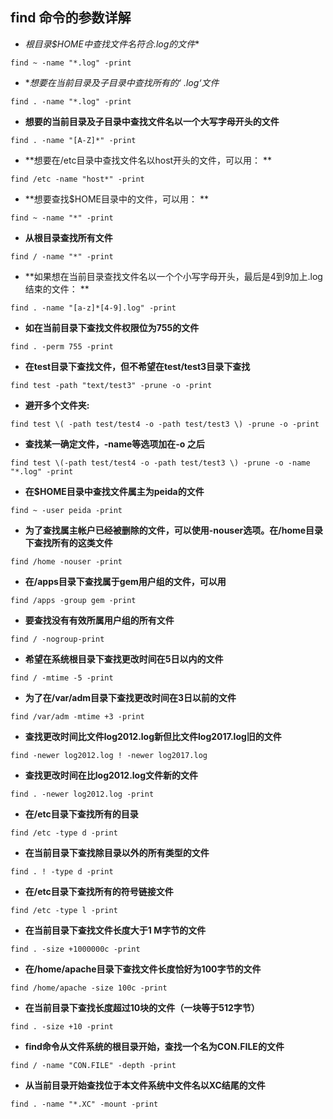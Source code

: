 ## find 命令的参数详解

- **根目录$HOME中查找文件名符合*.log的文件**

```shell
find ~ -name "*.log" -print
```

- **想要在当前目录及子目录中查找所有的‘ *.log‘文件**

```shell
find . -name "*.log" -print
```

- **想要的当前目录及子目录中查找文件名以一个大写字母开头的文件**

```shell
find . -name "[A-Z]*" -print
```

- **想要在/etc目录中查找文件名以host开头的文件，可以用： **

```shell
find /etc -name "host*" -print
```

- **想要查找$HOME目录中的文件，可以用： **

```shell
find ~ -name "*" -print
```

- **从根目录查找所有文件**

```shell
find / -name "*" -print
```

- **如果想在当前目录查找文件名以一个个小写字母开头，最后是4到9加上.log结束的文件：  **

```shell
find . -name "[a-z]*[4-9].log" -print
```

- **如在当前目录下查找文件权限位为755的文件**

```shell
find . -perm 755 -print
```

- **在test目录下查找文件，但不希望在test/test3目录下查找**

```shell
find test -path "text/test3" -prune -o -print
```

- **避开多个文件夹:**

```shell
find test \( -path test/test4 -o -path test/test3 \) -prune -o -print 
```

- **查找某一确定文件，-name等选项加在-o 之后**

```shell
find test \(-path test/test4 -o -path test/test3 \) -prune -o -name "*.log" -print
```

- **在$HOME目录中查找文件属主为peida的文件**

```shell
find ~ -user peida -print
```

- **为了查找属主帐户已经被删除的文件，可以使用-nouser选项。在/home目录下查找所有的这类文件**

```shell
find /home -nouser -print
```

- **在/apps目录下查找属于gem用户组的文件，可以用**

```shell
find /apps -group gem -print
```

- **要查找没有有效所属用户组的所有文件**

```shell
find / -nogroup-print
```

- **希望在系统根目录下查找更改时间在5日以内的文件**

```shell
find / -mtime -5 -print
```

- **为了在/var/adm目录下查找更改时间在3日以前的文件**

```shell
find /var/adm -mtime +3 -print
```

- **查找更改时间比文件log2012.log新但比文件log2017.log旧的文件**

```shell
find -newer log2012.log ! -newer log2017.log
```

- **查找更改时间在比log2012.log文件新的文件** 

```shell
find . -newer log2012.log -print
```

- **在/etc目录下查找所有的目录**

```shell
find /etc -type d -print 
```

- **在当前目录下查找除目录以外的所有类型的文件**

```shell
find . ! -type d -print
```

- **在/etc目录下查找所有的符号链接文件**

```shell
find /etc -type l -print
```

- **在当前目录下查找文件长度大于1 M字节的文件**

```shell
find . -size +1000000c -print
```

- **在/home/apache目录下查找文件长度恰好为100字节的文件**

```shell
find /home/apache -size 100c -print
```

- **在当前目录下查找长度超过10块的文件（一块等于512字节）** 

```shell
find . -size +10 -print
```

- **find命令从文件系统的根目录开始，查找一个名为CON.FILE的文件**

```shell
find / -name "CON.FILE" -depth -print
```

- **从当前目录开始查找位于本文件系统中文件名以XC结尾的文件**

```shell
find . -name "*.XC" -mount -print 
```